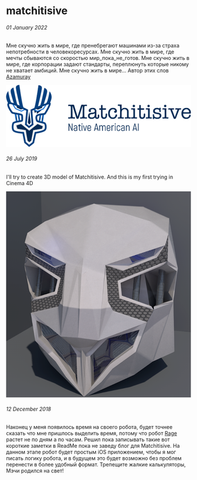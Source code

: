 # matchitisive

###### 01 January 2022
Мне скучно жить в мире, где пренебрегают машинами из-за страха непотребности в человекоресурсах.
Мне скучно жить в мире, где мечты сбываются со скоростью мир_пока_не_готов.
Мне скучно жить в мире, где корпорации задают стандарты, переплюнуть которые никому не хватает амбиций.
Мне скучно жить в мире... 
Автор этих слов [Azamuray](https://github.com/azamuray)

![Image of Arbios Matchitisive](https://raw.githubusercontent.com/Arbios/matchitisive/master/matchitisive.png)
###### 26 July 2019
I'll try to create 3D model of Matchitisive. And this is my first trying in Cinema 4D

![3D Matchitisive](https://github.com/Arbios/matchitisive/blob/master/matchitisive_3D_1.png)
###### 12 December 2018
Наконец у меня появилось время на своего робота, будет точнее сказать что мне пришлось выделить время, потому что робот [Rage](https://github.com/azamuray/rage) растет не по дням а по часам. Решил пока записывать такие вот короткие заметки в ReadMe пока не заведу блог для Matchitisive. На данном этапе робот будет простым iOS приложением, чтобы я мог писать логику робота, и в будущем это будет возможно без проблем перенести в более удобный формат. Трепещите жалкие калькуляторы, Мэчи родился на свет!
